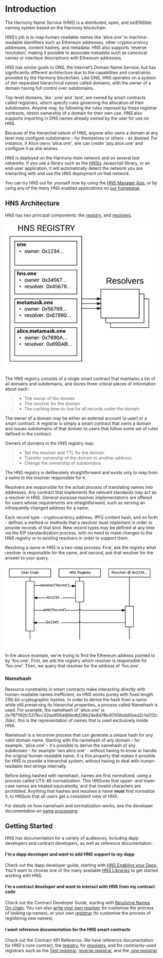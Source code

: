 # Introduction

The Harmony Name Service (HNS) is a distributed, open, and extENSible naming system based on the Harmony blockchain.

HNS’s job is to map human-readable names like ‘alice.one’ to machine-readable identifiers such as Ethereum addresses, other cryptocurrency addresses, content hashes, and metadata. HNS also supports ‘reverse resolution’, making it possible to associate metadata such as canonical names or interface descriptions with Ethereum addresses.

HNS has similar goals to DNS, the Internet’s Domain Name Service, but has significantly different architecture due to the capabilities and constraints provided by the Harmony blockchain. Like DNS, HNS operates on a system of dot-separated hierarchical names called domains, with the owner of a domain having full control over subdomains.

Top-level domains, like ‘.one’ and ‘.test’, are owned by smart contracts called registrars, which specify rules governing the allocation of their subdomains. Anyone may, by following the rules imposed by these registrar contracts, obtain ownership of a domain for their own use. HNS also supports importing in DNS names already owned by the user for use on HNS.

Because of the hierarchal nature of HNS, anyone who owns a domain at any level may configure subdomains - for themselves or others - as desired. For instance, if Alice owns 'alice.one', she can create 'pay.alice.one' and configure it as she wishes.

HNS is deployed on the Harmony main network and on several test networks. If you use a library such as the [HNSjs](https://www.npmjs.com/package/@ENSdomains/ENSjs) Javascript library, or an end-user application, it will automatically detect the network you are interacting with and use the HNS deployment on that network.

You can try HNS out for yourself now by using the [HNS Manager App](https://hnsdomains.one), or by using any of the many HNS enabled applications on [our homepage](https://HNSdomains.one).

## HNS Architecture

HNS has two principal components: the [registry](contract-api-reference/ENS.md), and [resolvers](contract-api-reference/publicresolver.md).

![](<.gitbook/assets/hns_architecture.png>)

The HNS registry consists of a single smart contract that maintains a list of all domains and subdomains, and stores three critical pieces of information about each:

> * The owner of the domain
> * The resolver for the domain
> * The caching time-to-live for all records under the domain

The owner of a domain may be either an external account (a user) or a smart contract. A registrar is simply a smart contract that owns a domain and issues subdomains of that domain to users that follow some set of rules defined in the contract.

Owners of domains in the HNS registry may:

> * Set the resolver and TTL for the domain
> * Transfer ownership of the domain to another address
> * Change the ownership of subdomains

The HNS registry is deliberately straightforward and exists only to map from a name to the resolver responsible for it.

Resolvers are responsible for the actual process of translating names into addresses. Any contract that implements the relevant standards may act as a resolver in HNS. General-purpose resolver implementations are offered for users whose requirements are straightforward, such as serving an infrequently changed address for a name.

Each record type - cryptocurrency address, IPFS content hash, and so forth - defines a method or methods that a resolver must implement in order to provide records of that kind. New record types may be defined at any time via the EIP standardization process, with no need to make changes to the HNS registry or to existing resolvers in order to support them.

Resolving a name in HNS is a two-step process: First, ask the registry what resolver is responsible for the name, and second, ask that resolver for the answer to your query.

![](<.gitbook/assets/data_flow.png>)

In the above example, we're trying to find the Ethereum address pointed to by 'foo.one'. First, we ask the registry which resolver is responsible for 'foo.one'. Then, we query that resolver for the address of 'foo.one'.

### Namehash

Resource constraints in smart contracts make interacting directly with human-readable names inefficient, so HNS works purely with fixed length 256-bit cryptographic hashes. In order to derive the hash from a name while still preserving its hierarchal properties, a process called Namehash is used. For example, the namehash of 'alice.one' is _0x787192fc5378cc32aa956ddfdedbf26b24e8d78e40109add0eea2c1a012c3dec_; this is the representation of names that is used exclusively inside HNS.

Namehash is a recursive process that can generate a unique hash for any valid domain name. Starting with the namehash of any domain - for example, 'alice.one' - it's possible to derive the namehash of any subdomain - for example 'iam.alice.one' - without having to know or handle the original human-readable name. It is this property that makes it possible for HNS to provide a hierarchal system, without having to deal with human-readable text strings internally.

Before being hashed with namehash, names are first normalized, using a process called UTS-46 normalization. This HNSures that upper- and lower-case names are treated equivalently, and that invalid characters are prohibited. Anything that hashes and resolves a name **must** first normalize it, to HNSure that all users get a consistent view of HNS.

For details on how namehash and normalization works, see the developer documentation on [name processing](contract-api-reference/name-processing.md).

## Getting Started

HNS has documentation for a variety of audiences, including dapp developers and contract developers, as well as reference documentation.

#### I'm a dapp developer and want to add HNS support to my dapp

Check out the dapp developer guide, starting with [HNS Enabling your Dapp](dapp-developer-guide/HNS-enabling-your-dapp.md). You'll want to choose one of the many available [HNS Libraries](dapp-developer-guide/HNS-libraries.md) to get started working with HNS.

#### I'm a contract developer and want to interact with HNS from my contract code

Check out the Contract Developer Guide, starting with [Resolving Names On-chain](contract-developer-guide/resolving-names-on-chain.md). You can also [write your own resolver](contract-developer-guide/writing-a-resolver.md) (to customise the process of looking up names), or your own [registrar](contract-developer-guide/writing-a-registrar.md) (to customise the process of registering new names).

#### I want reference documentation for the HNS smart contracts

Check out the Contract API Reference. We have reference documentation for HNS's core contract, the [registry](contract-api-reference/HNS.md), for [resolvers](contract-api-reference/publicresolver.md), and for commonly-used registrars such as the [Test registrar](contract-api-reference/testregistrar.md), [reverse registrar](contract-api-reference/reverseregistrar.md), and the [.one registrar](contract-api-reference/.one-permanent-registrar/).
